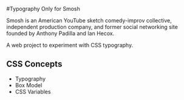 #Typography Only for Smosh

Smosh is an American YouTube sketch comedy-improv collective, independent production company, and former social networking site founded by Anthony Padilla and Ian Hecox.

A web project to experiment with CSS typography.

## CSS Concepts
* Typography 
* Box Model
* CSS Variables
